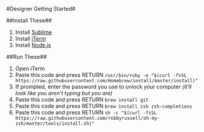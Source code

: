 #Designer Getting Started#

##Install These##
1. Install <a href="https://www.sublimetext.com/" target="_blank">Sublime</a>
2. Install <a href="https://www.iterm2.com/" target="_blank">iTerm</a>
3. Install <a href="https://www.nodejs.org/" target="_blank">Node.js</a>

##Run These##
1. Open iTerm
2. Paste this code and press RETURN
`/usr/bin/ruby -e "$(curl -fsSL https://raw.githubusercontent.com/Homebrew/install/master/install)"`
3. If prompted, enter the password you use to unlock your computer _(it'll look like you aren't typing but you are)_
4. Paste this code and press RETURN
`brew install git`
5. Paste this code and press RETURN
`brew install zsh zsh-completions`
6. Paste this code and press RETURN
`sh -c "$(curl -fsSL https://raw.githubusercontent.com/robbyrussell/oh-my-zsh/master/tools/install.sh)"`


